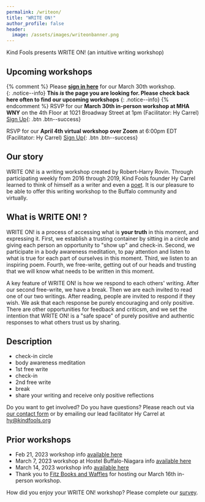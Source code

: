```yaml
---
permalink: /writeon/
title: "WRITE ON!"
author_profile: false
header:
  image: /assets/images/writeonbanner.png
---
```


Kind Fools presents WRITE ON! (an intuitive writing workshop)

## Upcoming workshops
{% comment %}
Please **[sign in here](/signin/)** for our March 30th workshop.<br>
{: .notice--info}
**This *is* the page you are looking for. Please check back here often to find our upcoming workshops**
{: .notice--info}
{% endcomment %}
RSVP for our **March 30th in-person workshop at MHA WNY** on the 4th Floor at 1021 Broadway Street at 1pm (Facilitator: Hy Carrel) [Sign Up](/signups/writeon20230330/){: .btn .btn--success}

RSVP for our **April 4th virtual workshop over Zoom** at 6:00pm EDT (Facilitator: Hy Carrel) [Sign Up](/signups/writeon20230404/){: .btn .btn--success}

## Our story 

WRITE ON! is a writing workshop created by Robert-Harry Rovin. Through participating weekly from 2016 through 2019, Kind Fools founder Hy Carrel learned to think of himself as a writer and even a [poet](https://withkindness.org). It is our pleasure to be able to offer this writing workshop to the Buffalo community and virtually.

## What is WRITE ON! ?

WRITE ON! is a process of accessing what is **your truth** in this moment, and expressing it. First, we establish a trusting container by sitting in a circle and giving each person an opportunity to "show up" and check-in. Second, we participate in a body awareness meditation, to pay attention and listen to what is true for each part of ourselves in this moment. Third, we listen to an inspiring poem. Fourth, we free-write, getting out of our heads and trusting that we will know what needs to be written in this moment. 

A key feature of WRITE ON! is how we respond to each others' writing. After our second free-write, we have a break. Then we are each invited to read one of our two writings. After reading, people are invited to respond if they wish. We ask that each response be purely encouraging and only positive. There are other opportunities for feedback and criticsm, and we set the intention that WRITE ON! is a "safe space" of purely positive and authentic responses to what others trust us by sharing.

## Description

* check-in circle
* body awareness meditation
* 1st free write
* check-in
* 2nd free write
* break
* share your writing and receive only positive reflections

Do you want to get involved? Do you have questions? Please reach out via [our contact form](/interest/) or by emailing our lead facilitator Hy Carrel at [hy@kindfools.org](mailto:hy@kindfools.org)

## Prior workshops

- Feb 21, 2023 workshop info [available here](https://www.facebook.com/events/593084972216087)
- March 7, 2023 workshop at Hostel Buffalo-Niagara info [available here](https://www.facebook.com/events/161314222995251)
- March 14, 2023 workshop info [available here](https://www.facebook.com/events/1637487610014641) 
- Thank you to [Fitz Books and Waffles](https://www.fitzbooks.net) for hosting our March 16th in-person workshop.

How did you enjoy your WRITE ON! workshop? Please complete our [survey](/survey/).
